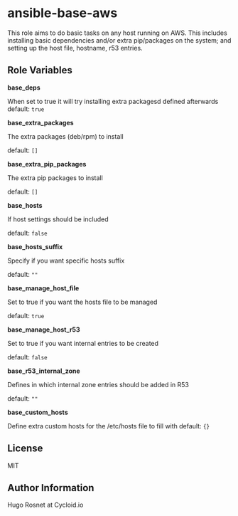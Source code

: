 ansible-base-aws
================

This role aims to do basic tasks on any host running on AWS. This includes
installing basic dependencies and/or extra pip/packages on the system; and
setting up the host file, hostname, r53 entries.

Role Variables
--------------

**base_deps**

When set to true it will try installing extra packagesd defined afterwards
default: ``true``

**base_extra_packages**

The extra packages (deb/rpm) to install

default: ``[]``

**base_extra_pip_packages**

The extra pip packages to install

default: ``[]``

**base_hosts**

If host settings should be included

default: ``false``

**base_hosts_suffix**

Specify if you want specific hosts suffix

default: ``""``

**base_manage_host_file**

Set to true if you want the hosts file to be managed

default: ``true``

**base_manage_host_r53**

Set to true if you want internal entries to be created

default: ``false``

**base_r53_internal_zone**

Defines in which internal zone entries should be added in R53

default: ``""``

**base_custom_hosts**

Define extra custom hosts for the /etc/hosts file to fill with
default: ``{}``

License
-------

MIT

Author Information
------------------

Hugo Rosnet at Cycloid.io
